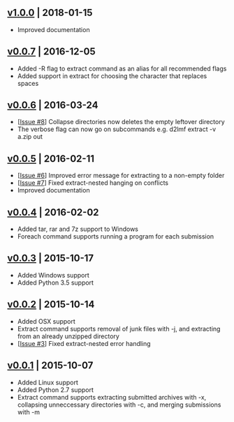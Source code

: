 ## [v1.0.0] | 2018-01-15
- Improved documentation

## [v0.0.7] | 2016-12-05
- Added -R flag to extract command as an alias for all recommended flags
- Added support in extract for choosing the character that replaces spaces

## [v0.0.6] | 2016-03-24
- [[Issue #8]] Collapse directories now deletes the empty leftover directory
- The verbose flag can now go on subcommands e.g. d2lmf extract -v a.zip out

## [v0.0.5] | 2016-02-11
- [[Issue #6]] Improved error message for extracting to a non-empty folder
- [[Issue #7]] Fixed extract-nested hanging on conflicts
- Improved documentation

## [v0.0.4] | 2016-02-02
- Added tar, rar and 7z support to Windows
- Foreach command supports running a program for each submission

## [v0.0.3] | 2015-10-17
- Added Windows support
- Added Python 3.5 support

## [v0.0.2] | 2015-10-14
- Added OSX support
- Extract command supports removal of junk files with -j, and extracting from
an already unzipped directory
- [[Issue #3]] Fixed extract-nested error handling

## [v0.0.1] | 2015-10-07
- Added Linux support
- Added Python 2.7 support
- Extract command supports extracting submitted archives with -x, collapsing
unneccessary directories with -c, and merging submissions with -m

[v1.0.0]: https://github.com/cgmb/d2lmf/compare/v0.0.7...v1.0.0
[v0.0.7]: https://github.com/cgmb/d2lmf/compare/v0.0.6...v0.0.7
[v0.0.6]: https://github.com/cgmb/d2lmf/compare/v0.0.5...v0.0.6
[v0.0.5]: https://github.com/cgmb/d2lmf/compare/v0.0.4...v0.0.5
[v0.0.4]: https://github.com/cgmb/d2lmf/compare/v0.0.3...v0.0.4
[v0.0.3]: https://github.com/cgmb/d2lmf/compare/v0.0.2...v0.0.3
[v0.0.2]: https://github.com/cgmb/d2lmf/compare/v0.0.1...v0.0.2
[v0.0.1]: https://github.com/cgmb/d2lmf/commits/v0.0.1
[Issue #3]: https://github.com/cgmb/d2lmf/issues/3
[Issue #6]: https://github.com/cgmb/d2lmf/issues/6
[Issue #7]: https://github.com/cgmb/d2lmf/issues/7
[Issue #8]: https://github.com/cgmb/d2lmf/issues/8
